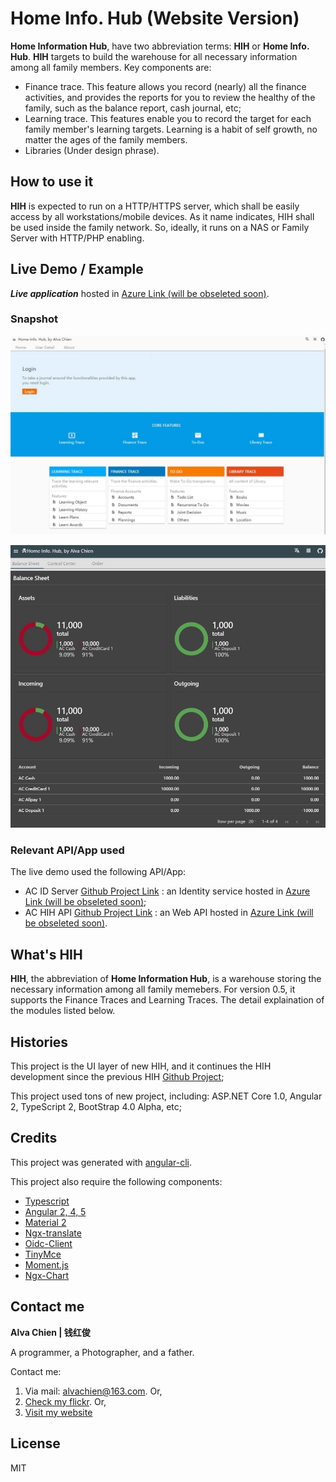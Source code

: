 # Home Info. Hub (Website Version)
**Home Information Hub**, have two abbreviation terms: **HIH** or **Home Info. Hub**. **HIH** targets to build the warehouse for all necessary information among all family members. Key components are:
- Finance trace. This feature allows you record (nearly) all the finance activities, and provides the reports for you to review the healthy of the family, such as the balance report, cash journal, etc;
- Learning trace. This features enable you to record the target for each family member's learning targets. Learning is a habit of self growth, no matter the ages of the family members.
- Libraries (Under design phrase). 

## How to use it
**HIH** is expected to run on a HTTP/HTTPS server, which shall be easily access by all workstations/mobile devices. 
As it name indicates, HIH shall be used inside the family network. So, ideally, it runs on a NAS or Family Server with HTTP/PHP enabling.  

## Live Demo / Example
***Live application***  hosted in [Azure Link (will be obseleted soon)](http://achihui.azurewebsites.net).

### Snapshot
![Image of Index page](https://github.com/alvachien/achihui/blob/master/docs/images/index.JPG)

![Image of Finance report](https://github.com/alvachien/achihui/blob/master/docs/images/finance_report.JPG)


### Relevant API/App used
The live demo used the following API/App:
- AC ID Server [Github Project Link](https://github.com/alvachien/acidserver) : an Identity service hosted in [Azure Link (will be obseleted soon)](http://acidserver.azurewebsites.net);
- AC HIH API [Github Project Link](https://github.com/alvachien/achihapi) : an Web API hosted in [Azure Link (will be obseleted soon)](http://achihapi.azurewebsites.net).


## What's HIH
**HIH**, the abbreviation of **Home Information Hub**, is a warehouse storing the necessary information among all family memebers.
For version 0.5, it supports the Finance Traces and Learning Traces. The detail explaination of the modules listed below. 

## Histories
This project is the UI layer of new HIH, and it continues the HIH development since the previous HIH [Github Project](https://github.com/alvachien/hih);

This project used tons of new project, including: ASP.NET Core 1.0, Angular 2, TypeScript 2, BootStrap 4.0 Alpha, etc;

## Credits
This project was generated with [angular-cli](https://github.com/angular/angular-cli).

This project also require the following components:
* [Typescript](http://www.typescriptlang.org)
* [Angular 2, 4, 5](https://github.com/angular/angular)
* [Material 2](https://github.com/angular/material)
* [Ngx-translate](https://github.com/ngx-translate/core)
* [Oidc-Client](https://github.com/IdentityModel/oidc-client-js)
* [TinyMce](https://www.tinymce.com/)
* [Moment.js](https://momentjs.com/)
* [Ngx-Chart](https://github.com/swimlane/ngx-charts)

## Contact me
**Alva Chien | 钱红俊**

A programmer, a Photographer, and a father. 
 
Contact me:

1. Via mail: alvachien@163.com. Or,
2. [Check my flickr](http://www.flickr.com/photos/alvachien). Or,
3. [Visit my website](http://www.alvachien.com)
 
## License
MIT
